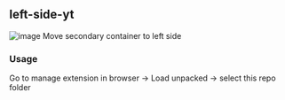 ## left-side-yt
 ![image](https://github.com/anonyninez/left-side-yt/assets/76086048/6be4efdb-b812-47a8-a3a3-f53893d7255f)
 Move secondary container to left side
### Usage
 Go to manage extension in browser -> Load unpacked -> select this repo folder
